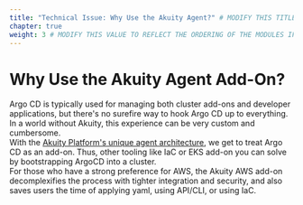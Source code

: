 ```yaml
---
title: "Technical Issue: Why Use the Akuity Agent?" # MODIFY THIS TITLE
chapter: true
weight: 3 # MODIFY THIS VALUE TO REFLECT THE ORDERING OF THE MODULES IF APPLICABLE
---
```


#  Why Use the Akuity Agent Add-On?
Argo CD is typically used for managing both cluster add-ons and developer applications, but there's no surefire way to hook Argo CD up to everything. In a world without Akuity, this experience can be very custom and cumbersome. <br>
With the [Akuity Platform's unique agent architecture](https://akuity.io/blog/argo-cd-architectures-explained), we get to treat Argo CD as an add-on. Thus, other tooling like IaC or EKS add-on you can solve by bootstrapping ArgoCD into a cluster.<br>
 For those who have a strong preference for AWS, the Akuity AWS add-on decomplexifies the process with tighter integration and security, and also saves users the time of applying yaml, using API/CLI, or using IaC.